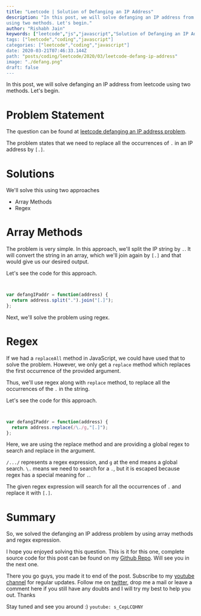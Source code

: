 ```yaml
---
title: "Leetcode | Solution of Defanging an IP Address"
description: "In this post, we will solve defanging an IP address from leetcode
using two methods. Let's begin."
author: "Rishabh Jain"
keywords: ["leetcode","js","javascript","Solution of Defanging an IP Address","rishabh","jain","rishabh jain","rishabh1403","blog","competitive","coding","programming","tech","technology", interview", "interview questions"]
tags: ["leetcode","coding","javascript"]
categories: ["leetcode","coding","javascript"]
date: 2020-03-21T07:46:33.144Z
path: "posts/coding/leetcode/2020/03/leetcode-defang-ip-address"
image: "./defang.png"
draft: false
---
```


In this post, we will solve defanging an IP address from leetcode using two methods. Let's begin.
<!--more-->

# Problem Statement
The question can be found at [leetcode defanging an IP address problem](https://leetcode.com/problems/defanging-an-ip-address/).

The problem states that we need to replace all the occurrences of `.` in an IP
address by `[.]`.

# Solutions

We'll solve this using two approaches

- Array Methods
- Regex

# Array Methods

The problem is very simple. In this approach, we'll split the IP string by `.`.
It will convert the string in an array, which we'll join again by `[.]` and that
would give us our desired output.

Let's see the code for this approach.


```js


var defangIPaddr = function(address) {
  return address.split(".").join("[.]");
};

```

Next, we'll solve the problem using regex.

# Regex

If we had a `replaceAll` method in JavaScript, we could have used that to solve
the problem. However, we only get a `replace` method which replaces the first
occurrence of the provided argument.

Thus, we'll use regex along with `replace` method, to replace all the occurrences
of the `.` in the string.

Let's see the code for this approach.


```js


var defangIPaddr = function(address) {
  return address.replace(/\./g,"[.]");
};

```

Here, we are using the replace method and are providing a global regex to
search and replace in the argument.

`/.../` represents a regex expression, and `g` at the end means a global search.
`\.` means we need to search for a `.`, but it is escaped because regex has a
special meaning for `.`. 

The given regex expression will search for all the occurrences of `.` and replace
it with `[.]`.

# Summary

So, we solved the defanging an IP address problem by using array methods and
regex expression.

I hope you enjoyed solving this question. This is it for this one, complete source code for this post can be found on my [Github Repo](https://github.com/rishabh1403/leetcode-javascript-solutions). Will see you in the next one.

There you go guys, you made it to end of the post.  Subscribe to my [youtube channel](https://www.youtube.com/rishabh1403) for regular updates. Follow me on [twitter](https://www.twitter.com/rishabhjain1403), drop me a mail or leave a comment here if you still have any doubts and I will try my best to help you out. Thanks

Stay tuned and see you around :)
`youtube: s_CepLCQHNY`
